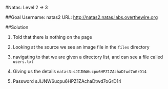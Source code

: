#Natas: Level 2 -> 3

##Goal
Username: natas2
URL:      http://natas2.natas.labs.overthewire.org

##Solution
1. Told that there is nothing on the page

2. Looking at the source we see an image file in the `files` directory

3. navigating to that we are given a directory list, and can see a file called `users.txt`

4. Giving us the details `natas3:sJIJNW6ucpu6HPZ1ZAchaDtwd7oGrD14`

5. Password sJIJNW6ucpu6HPZ1ZAchaDtwd7oGrD14
